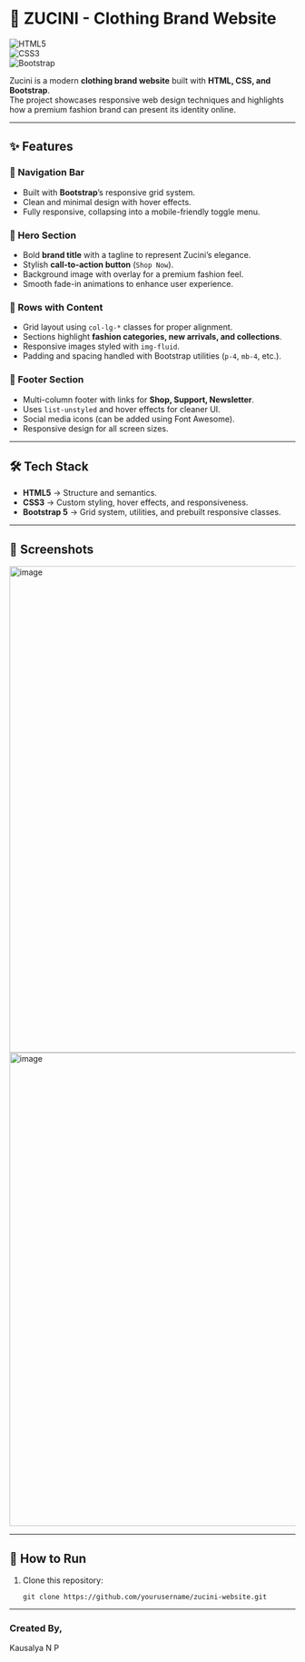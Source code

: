 # 👗 ZUCINI - Clothing Brand Website  

![HTML5](https://img.shields.io/badge/HTML5-E34F26?style=for-the-badge&logo=html5&logoColor=white)  
![CSS3](https://img.shields.io/badge/CSS3-1572B6?style=for-the-badge&logo=css3&logoColor=white)  
![Bootstrap](https://img.shields.io/badge/Bootstrap-7952B3?style=for-the-badge&logo=bootstrap&logoColor=white)  

Zucini is a modern **clothing brand website** built with **HTML, CSS, and Bootstrap**.  
The project showcases responsive web design techniques and highlights how a premium fashion brand can present its identity online.  

---

## ✨ Features  

### 🔹 Navigation Bar  
- Built with **Bootstrap**’s responsive grid system.  
- Clean and minimal design with hover effects.  
- Fully responsive, collapsing into a mobile-friendly toggle menu.  

### 🔹 Hero Section  
- Bold **brand title** with a tagline to represent Zucini’s elegance.  
- Stylish **call-to-action button** (`Shop Now`).  
- Background image with overlay for a premium fashion feel.  
- Smooth fade-in animations to enhance user experience.  

### 🔹 Rows with Content  
- Grid layout using `col-lg-*` classes for proper alignment.  
- Sections highlight **fashion categories, new arrivals, and collections**.  
- Responsive images styled with `img-fluid`.  
- Padding and spacing handled with Bootstrap utilities (`p-4`, `mb-4`, etc.).  

### 🔹 Footer Section  
- Multi-column footer with links for **Shop, Support, Newsletter**.  
- Uses `list-unstyled` and hover effects for cleaner UI.  
- Social media icons (can be added using Font Awesome).  
- Responsive design for all screen sizes.  

---

## 🛠️ Tech Stack  

- **HTML5** → Structure and semantics.  
- **CSS3** → Custom styling, hover effects, and responsiveness.  
- **Bootstrap 5** → Grid system, utilities, and prebuilt responsive classes.  

---

## 📸 Screenshots  

<img width="1881" height="857" alt="image" src="https://github.com/user-attachments/assets/6f4461ec-9c68-4fcf-9d1d-4ab673f16708" />

<img width="1873" height="834" alt="image" src="https://github.com/user-attachments/assets/10551b76-6c74-4f41-96f9-6bed9921f32c" />

---

## 🚀 How to Run  

1. Clone this repository:  
   ```
   git clone https://github.com/yourusername/zucini-website.git
   ```
---

### Created By,
Kausalya N P
